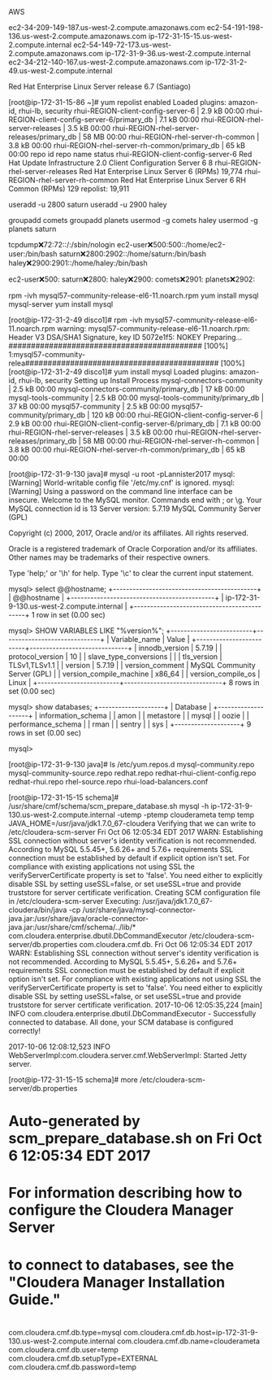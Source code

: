 AWS

ec2-34-209-149-187.us-west-2.compute.amazonaws.com
ec2-54-191-198-136.us-west-2.compute.amazonaws.com	ip-172-31-15-15.us-west-2.compute.internal
ec2-54-149-72-173.us-west-2.compute.amazonaws.com	ip-172-31-9-36.us-west-2.compute.internal
ec2-34-212-140-167.us-west-2.compute.amazonaws.com	ip-172-31-2-49.us-west-2.compute.internal

Red Hat Enterprise Linux Server release 6.7 (Santiago)

[root@ip-172-31-15-86 ~]# yum repolist enabled
Loaded plugins: amazon-id, rhui-lb, security
rhui-REGION-client-config-server-6                                                                                                                 | 2.9 kB     00:00
rhui-REGION-client-config-server-6/primary_db                                                                                                      | 7.1 kB     00:00
rhui-REGION-rhel-server-releases                                                                                                                   | 3.5 kB     00:00
rhui-REGION-rhel-server-releases/primary_db                                                                                                        |  58 MB     00:00
rhui-REGION-rhel-server-rh-common                                                                                                                  | 3.8 kB     00:00
rhui-REGION-rhel-server-rh-common/primary_db                                                                                                       |  65 kB     00:00
repo id                                                            repo name                                                                                        status
rhui-REGION-client-config-server-6                                 Red Hat Update Infrastructure 2.0 Client Configuration Server 6                                       8
rhui-REGION-rhel-server-releases                                   Red Hat Enterprise Linux Server 6 (RPMs)                                                         19,774
rhui-REGION-rhel-server-rh-common                                  Red Hat Enterprise Linux Server 6 RH Common (RPMs)                                                  129
repolist: 19,911

useradd -u 2800 saturn
useradd -u 2900 haley

groupadd comets
groupadd planets
usermod -g comets haley
usermod -g planets saturn

tcpdump:x:72:72::/:/sbin/nologin
ec2-user:x:500:500::/home/ec2-user:/bin/bash
saturn:x:2800:2902::/home/saturn:/bin/bash
haley:x:2900:2901::/home/haley:/bin/bash


ec2-user:x:500:
saturn:x:2800:
haley:x:2900:
comets:x:2901:
planets:x:2902:

rpm -ivh mysql57-community-release-el6-11.noarch.rpm
yum install mysql mysql-server
yum install mysql

[root@ip-172-31-2-49 disco1]# rpm -ivh mysql57-community-release-el6-11.noarch.rpm
warning: mysql57-community-release-el6-11.noarch.rpm: Header V3 DSA/SHA1 Signature, key ID 5072e1f5: NOKEY
Preparing...                ########################################### [100%]
   1:mysql57-community-relea########################################### [100%]
[root@ip-172-31-2-49 disco1]# yum install mysql
Loaded plugins: amazon-id, rhui-lb, security
Setting up Install Process
mysql-connectors-community                                                                                                                         | 2.5 kB     00:00
mysql-connectors-community/primary_db                                                                                                              |  17 kB     00:00
mysql-tools-community                                                                                                                              | 2.5 kB     00:00
mysql-tools-community/primary_db                                                                                                                   |  37 kB     00:00
mysql57-community                                                                                                                                  | 2.5 kB     00:00
mysql57-community/primary_db                                                                                                                       | 120 kB     00:00
rhui-REGION-client-config-server-6                                                                                                                 | 2.9 kB     00:00
rhui-REGION-client-config-server-6/primary_db                                                                                                      | 7.1 kB     00:00
rhui-REGION-rhel-server-releases                                                                                                                   | 3.5 kB     00:00
rhui-REGION-rhel-server-releases/primary_db                                                                                                        |  58 MB     00:00
rhui-REGION-rhel-server-rh-common                                                                                                                  | 3.8 kB     00:00
rhui-REGION-rhel-server-rh-common/primary_db                                                                                                       |  65 kB     00:00


[root@ip-172-31-9-130 java]# mysql -u root -pLannister2017
mysql: [Warning] World-writable config file '/etc/my.cnf' is ignored.
mysql: [Warning] Using a password on the command line interface can be insecure.
Welcome to the MySQL monitor.  Commands end with ; or \g.
Your MySQL connection id is 13
Server version: 5.7.19 MySQL Community Server (GPL)

Copyright (c) 2000, 2017, Oracle and/or its affiliates. All rights reserved.

Oracle is a registered trademark of Oracle Corporation and/or its
affiliates. Other names may be trademarks of their respective
owners.

Type 'help;' or '\h' for help. Type '\c' to clear the current input statement.

mysql> select @@hostname;
+--------------------------------------------+
| @@hostname                                 |
+--------------------------------------------+
| ip-172-31-9-130.us-west-2.compute.internal |
+--------------------------------------------+
1 row in set (0.00 sec)

mysql> SHOW VARIABLES LIKE "%version%";
+-------------------------+------------------------------+
| Variable_name           | Value                        |
+-------------------------+------------------------------+
| innodb_version          | 5.7.19                       |
| protocol_version        | 10                           |
| slave_type_conversions  |                              |
| tls_version             | TLSv1,TLSv1.1                |
| version                 | 5.7.19                       |
| version_comment         | MySQL Community Server (GPL) |
| version_compile_machine | x86_64                       |
| version_compile_os      | Linux                        |
+-------------------------+------------------------------+
8 rows in set (0.00 sec)

mysql> show databases;
+--------------------+
| Database           |
+--------------------+
| information_schema |
| amon               |
| metastore          |
| mysql              |
| oozie              |
| performance_schema |
| rman               |
| sentry             |
| sys                |
+--------------------+
9 rows in set (0.00 sec)

mysql>

[root@ip-172-31-9-130 java]# ls /etc/yum.repos.d
mysql-community.repo  mysql-community-source.repo  redhat.repo  redhat-rhui-client-config.repo  redhat-rhui.repo  rhel-source.repo  rhui-load-balancers.conf

[root@ip-172-31-15-15 schema]# /usr/share/cmf/schema/scm_prepare_database.sh mysql -h ip-172-31-9-130.us-west-2.compute.internal -utemp -ptemp  clouderameta temp temp
JAVA_HOME=/usr/java/jdk1.7.0_67-cloudera
Verifying that we can write to /etc/cloudera-scm-server
Fri Oct 06 12:05:34 EDT 2017 WARN: Establishing SSL connection without server's identity verification is not recommended. According to MySQL 5.5.45+, 5.6.26+ and 5.7.6+ requirements SSL connection must be established by default if explicit option isn't set. For compliance with existing applications not using SSL the verifyServerCertificate property is set to 'false'. You need either to explicitly disable SSL by setting useSSL=false, or set useSSL=true and provide truststore for server certificate verification.
Creating SCM configuration file in /etc/cloudera-scm-server
Executing:  /usr/java/jdk1.7.0_67-cloudera/bin/java -cp /usr/share/java/mysql-connector-java.jar:/usr/share/java/oracle-connector-java.jar:/usr/share/cmf/schema/../lib/* com.cloudera.enterprise.dbutil.DbCommandExecutor /etc/cloudera-scm-server/db.properties com.cloudera.cmf.db.
Fri Oct 06 12:05:34 EDT 2017 WARN: Establishing SSL connection without server's identity verification is not recommended. According to MySQL 5.5.45+, 5.6.26+ and 5.7.6+ requirements SSL connection must be established by default if explicit option isn't set. For compliance with existing applications not using SSL the verifyServerCertificate property is set to 'false'. You need either to explicitly disable SSL by setting useSSL=false, or set useSSL=true and provide truststore for server certificate verification.
2017-10-06 12:05:35,224 [main] INFO  com.cloudera.enterprise.dbutil.DbCommandExecutor  - Successfully connected to database.
All done, your SCM database is configured correctly!


2017-10-06 12:08:12,523 INFO WebServerImpl:com.cloudera.server.cmf.WebServerImpl: Started Jetty server.

[root@ip-172-31-15-15 schema]# more /etc/cloudera-scm-server/db.properties
# Auto-generated by scm_prepare_database.sh on Fri Oct  6 12:05:34 EDT 2017
#
# For information describing how to configure the Cloudera Manager Server
# to connect to databases, see the "Cloudera Manager Installation Guide."
#
com.cloudera.cmf.db.type=mysql
com.cloudera.cmf.db.host=ip-172-31-9-130.us-west-2.compute.internal
com.cloudera.cmf.db.name=clouderameta
com.cloudera.cmf.db.user=temp
com.cloudera.cmf.db.setupType=EXTERNAL
com.cloudera.cmf.db.password=temp
